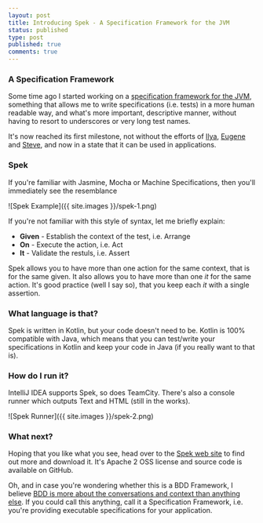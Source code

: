 ```yaml
---
layout: post
title: Introducing Spek - A Specification Framework for the JVM
status: published
type: post
published: true
comments: true
---
```


### A Specification Framework

Some time ago I started working on a [specification framework for the JVM](http://jetbrains.github.io/spek), something that allows me to write specifications (i.e. tests) in a more
human readable way, and what's more important, descriptive manner, without having to resort to underscores or very long test names.

It's now reached its first milestone, not without the efforts of [Ilya](http://twitter.com/orangy), [Eugene](http://twitter.com/jonyzzz) and [Steve](https://plus.google.com/111179551284404865949/about), and now
in a state that it can be used in applications.

### Spek

If you're familiar with Jasmine, Mocha or Machine Specifications, then you'll immediately see the resemblance

![Spek Example]({{ site.images }}/spek-1.png)

If you're not familiar with this style of syntax, let me briefly explain:

* **Given** - Establish the context of the test, i.e. Arrange
* **On** - Execute the action, i.e. Act
* **It** - Validate the restuls, i.e. Assert


Spek allows you to have more than one action for the same context, that is for the same given. It also allows you to have more than one *it* for the same
action. It's good practice (well I say so), that you keep each *it* with a single assertion.

### What language is that?

Spek is written in Kotlin, but your code doesn't need to be. Kotlin is 100% compatible with Java, which means that you can test/write your specifications in Kotlin
and keep your code in Java (if you really want to that is).

### How do I run it?

IntelliJ IDEA supports Spek, so does TeamCity. There's also a console runner which outputs Text and HTML (still in the works).

![Spek Runner]({{ site.images }}/spek-2.png)

### What next?

Hoping that you like what you see, head over to the [Spek web site](http://jetbrains.github.io/spek) to find out more and download it. It's Apache 2 OSS license
and source code is available on GitHub.

Oh, and in case you're wondering whether this is a BDD Framework, I believe [BDD is more about the conversations and context than anything else](http://hadihariri.com/2012/04/11/what-bdd-has-taught-me/). If
you could call this anything, call it a Specification Framework, i.e. you're providing executable specifications for your application.












